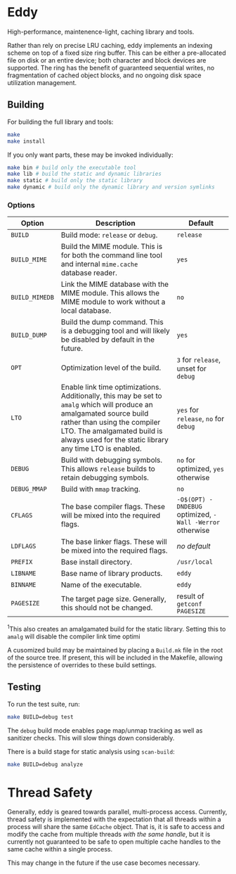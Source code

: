 # Eddy

High-performance, maintenence-light, caching library and tools.

Rather than rely on precise LRU caching, eddy implements an indexing scheme on
top of a fixed size ring buffer. This can be either a pre-allocated file on disk
or an entire device; both character and block devices are supported. The ring
has the benefit of guaranteed sequential writes, no fragmentation of cached
object blocks, and no ongoing disk space utilization management.

## Building

For building the full library and tools:

```bash
make
make install
```
    
If you only want parts, these may be invoked individually:

```bash
make bin # build only the executable tool
make lib # build the static and dynamic libraries
make static # build only the static library
make dynamic # build only the dynamic library and version symlinks
```

### Options

| Option | Description | Default |
| --- | --- | --- |
| `BUILD` | Build mode: `release` or `debug`. | `release` |
| `BUILD_MIME` | Build the MIME module. This is for both the command line tool and internal `mime.cache` database reader. | `yes` |
| `BUILD_MIMEDB` | Link the MIME database with the MIME module. This allows the MIME module to work without a local database. | `no` |
| `BUILD_DUMP` | Build the dump command. This is a debugging tool and will likely be disabled by default in the future. | `yes` |
| `OPT` | Optimization level of the build. | `3` for `release`, unset for `debug` |
| `LTO` | Enable link time optimizations. Additionally, this may be set to `amalg` which will produce an amalgamated source build rather than using the compiler LTO. The amalgamated build is always used for the static library any time LTO is enabled. | `yes` for `release`, `no` for `debug` |
| `DEBUG` | Build with debugging symbols. This allows `release` builds to retain debugging symbols. | `no` for optimized, `yes` otherwise |
| `DEBUG_MMAP` | Build with `mmap` tracking. | `no` |
| `CFLAGS` | The base compiler flags. These will be mixed into the required flags. | `-O$(OPT) -DNDEBUG` optimized, `-Wall -Werror` otherwise |
| `LDFLAGS` | The base linker flags. These will be mixed into the required flags.  | _no default_ |
| `PREFIX` | Base install directory. | `/usr/local` |
| `LIBNAME` | Base name of library products. | `eddy` |
| `BINNAME` | Name of the executable. | `eddy` |
| `PAGESIZE` | The target page size. Generally, this should not be changed. | result of `getconf PAGESIZE` |

<sup>1</sup>This also creates an amalgamated build for the static library.
Setting this to `amalg` will disable the compiler link time optimi

A cusomized build may be maintained by placing a `Build.mk` file in the
root of the source tree. If present, this will be included in the Makefile,
allowing the persistence of overrides to these build settings.

## Testing

To run the test suite, run:

```bash
make BUILD=debug test
```

The `debug` build mode enables page map/unmap tracking as well as sanitizer
checks. This will slow things down considerably.

There is a build stage for static analysis using `scan-build`:

```bash
make BUILD=debug analyze
```

# Thread Safety

Generally, eddy is geared towards parallel, multi-process access. Currently,
thread safety is implemented with the expectation that all threads within
a process will share the same `EdCache` object. That is, it is safe to access
and modify the cache from multiple threads _with the same handle_, but it is
currently not guaranteed to be safe to open multiple cache handles to the same
cache within a single process.

This may change in the future if the use case becomes necessary.
